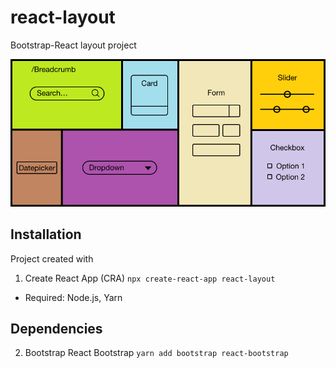 # react-layout
Bootstrap-React layout project

![Layout](assets/layout.jpg)

## Installation
Project created with 
1. Create React App (CRA)
```npx create-react-app react-layout```
- Required: Node.js, Yarn

## Dependencies
2. Bootstrap React Bootstrap 
```yarn add bootstrap react-bootstrap```
